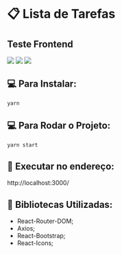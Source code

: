 # :clipboard: Lista de Tarefas

## Teste Frontend

<p>
<img src="https://img.shields.io/badge/-React-blue">
<img src="https://img.shields.io/badge/-JavaScript-yellow">
<img src="https://img.shields.io/badge/-Bootstrap-pink"></p>

## :computer: Para Instalar:

```sh
yarn
```

## :computer: Para Rodar o Projeto:

```sh
yarn start
```

## :rocket: Executar no endereço:

http://localhost:3000/

## :scroll: Bibliotecas Utilizadas:

- React-Router-DOM;
- Axios;
- React-Bootstrap;
- React-Icons;
